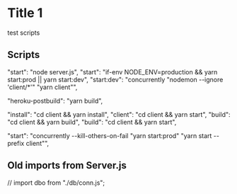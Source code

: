 <!-- "heroku-postbuild": "yarn build", -->

# Title 1

test scripts

## Scripts

"start": "node server.js",
"start": "if-env NODE_ENV=production && yarn start:prod || yarn start:dev",
"start:dev": "concurrently \"nodemon --ignore 'client/\*'\" \"yarn client\"",

"heroku-postbuild": "yarn build",

"install": "cd client && yarn install",
"client": "cd client && yarn start",
"build": "cd client && yarn build",
"build": "cd client && yarn start",

"start": "concurrently --kill-others-on-fail \"yarn start:prod\" \"yarn start --prefix client\"",

## Old imports from Server.js

// import dbo from "./db/conn.js";

